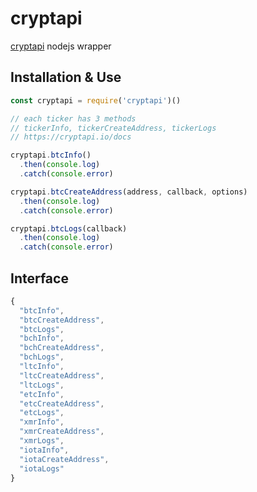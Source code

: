 # cryptapi

[cryptapi](https://cryptapi.io/docs) nodejs wrapper

## Installation & Use

```js
const cryptapi = require('cryptapi')()

// each ticker has 3 methods
// tickerInfo, tickerCreateAddress, tickerLogs
// https://cryptapi.io/docs

cryptapi.btcInfo()
  .then(console.log)
  .catch(console.error)

cryptapi.btcCreateAddress(address, callback, options)
  .then(console.log)
  .catch(console.error)

cryptapi.btcLogs(callback)
  .then(console.log)
  .catch(console.error)
```

## Interface

```js
{
  "btcInfo",
  "btcCreateAddress",
  "btcLogs",
  "bchInfo",
  "bchCreateAddress",
  "bchLogs",
  "ltcInfo",
  "ltcCreateAddress",
  "ltcLogs",
  "etcInfo",
  "etcCreateAddress",
  "etcLogs",
  "xmrInfo",
  "xmrCreateAddress",
  "xmrLogs",
  "iotaInfo",
  "iotaCreateAddress",
  "iotaLogs"
}
```
